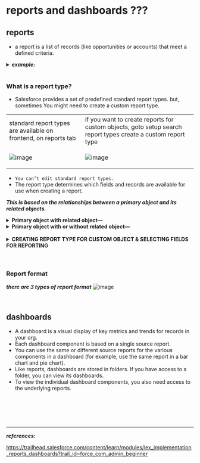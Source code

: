 
# reports and dashboards ???

## reports
-  a report is a list of records (like opportunities or accounts) that meet a defined criteria.

<details>
<summary>  <b><em> example: </em></b>  </summary>  
<p>

---  
  
When Sita asked Maria which products are top sellers, Maria created a report that returned a list of all opportunities with products. Then, she:
  - Filtered to show only Closed Won opportunities for “active” products from this financial year.
  - Grouped by product family.
  - Summed the total number sold.
  - Displayed the results in a vertical bar chart, so Sita could easily see the results.

---  
  
</p>
</details>

<br/>

### What is a report type?
  - Salesforce provides a set of predefined standard report types. but, sometimes You might need to create a custom report type.

<table>
<tr>
<td> standard report types are available on frontend, on reports tab </td>
<td> if you want to create reports for custom objects, goto setup search report types create a custom report type </td>
</tr>
<tr>
<td>  
  
![image](https://user-images.githubusercontent.com/63545175/190896886-694c272f-5235-4440-a1b6-f61a94b64dc4.png)
</td>
<td>
  
![image](https://user-images.githubusercontent.com/63545175/190897709-3c0f57d0-38ab-4302-b4c8-c24f52c0f4fc.png)
</td>
</tr>
</table>

  - ``You can’t edit standard report types.``
  - The report type determines which fields and records are available for use when creating a report. 
 
***This is based on the relationships between a primary object and its related objects.***

<details>
<summary> <b>Primary object with related object—</b> </summary> 
<p> 

Records returned are only those where the primary object has at least one related object record. In our example of Opportunities with Products, the only records that would be displayed on the report would be opportunities that have at least one related product record.
</p>
</details>

<details>  
<summary> <b>Primary object with or without related object—</b> </summary> 
<p>  

Records returned are those where the primary object may or may not have a related object record. If we were to create a custom report type, Opportunities with or without Products, then opportunities would be displayed whether or not they have a related product record.
</p>
</details>

<br/>

<details>
<summary> <b> CREATING REPORT TYPE FOR CUSTOM OBJECT & SELECTING FIELDS FOR REPORTING </b> </summary>
<p>

<table>
<tr>  
<td>
  
![image](https://user-images.githubusercontent.com/63545175/191184012-a40591d3-2e4d-4bca-ae3b-effa15e07524.png)
</td>
</tr>  
<tr>  
<td>
  
![image](https://user-images.githubusercontent.com/63545175/191184089-e885c02e-e33b-41c3-a382-8620ef1de97e.png)
</td>
</tr>  
<tr>  
<td>
  
![image](https://user-images.githubusercontent.com/63545175/191184184-aee798c6-3e77-4530-8007-69c53a5d1919.png)
</td>
</tr>  
<tr>  
<td>
  
![image](https://user-images.githubusercontent.com/63545175/191184137-667ff0fc-46ac-4e4e-bd9e-47b45c16baf9.png)
</td>
</tr>  
</table>  
  
</p>  
</details>


<br/>


<br/>


### Report format
***there are 3 types of report format***
![image](https://user-images.githubusercontent.com/63545175/190897788-3686dd04-1629-491a-9e62-500d4c9a4825.png)



<br/>


## dashboards
  - A dashboard is a visual display of key metrics and trends for records in your org. 
  - Each dashboard component is based on a single source report. 
  - You can use the same or different source reports for the various components in a dashboard (for example, use the same report in a bar chart and pie chart).
  - Like reports, dashboards are stored in folders. If you have access to a folder, you can view its dashboards. 
  - To view the individual dashboard components, you also need access to the underlying reports.




<br/>


<br/>


<br/>


<br/>


---
***references:***


https://trailhead.salesforce.com/content/learn/modules/lex_implementation_reports_dashboards?trail_id=force_com_admin_beginner




